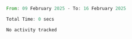 <!--START_SECTION:waka-->

```rust
From: 09 February 2025 - To: 16 February 2025

Total Time: 0 secs

No activity tracked
```

<!--END_SECTION:waka-->
